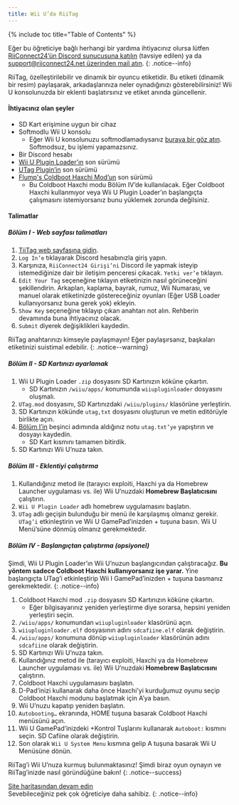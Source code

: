 ```yaml
---
title: Wii U’da RiiTag
---
```


{% include toc title="Table of Contents" %}

Eğer bu öğreticiye bağlı herhangi bir yardıma ihtiyacınız olursa lütfen [RiiConnect24’ün Discord sunucusuna katılın](https://discord.gg/rc24) (tavsiye edilen) ya da [support@riiconnect24.net üzerinden mail atın](mailto:support@riiconnect24.net).
{: .notice--info}

RiiTag, özelleştirilebilir ve dinamik bir oyuncu etiketidir. Bu etiketi (dinamik bir resim) paylaşarak, arkadaşlarınıza neler oynadığınızı gösterebilirsiniz! Wii U konsolunuzda bir eklenti başlatırsınız ve etiket anında güncellenir.

#### İhtiyacınız olan şeyler

- SD Kart erişimine uygun bir cihaz
- Softmodlu Wii U konsolu
   - Eğer Wii U konsolunuzu softmodlamadıysanız [buraya bir göz atın](https://wiiu.hacks.guide). Softmodsuz, bu işlemi yapamazsınız.
- Bir Discord hesabı
- [Wii U Plugin Loader’ın](https://github.com/Maschell/WiiUPluginLoader/releases) son sürümü
- [UTag Plugin’in](https://github.com/RiiConnect24/UTag/releases) son sürümü
- [ Flump's Coldboot Haxchi Mod’un](https://www.dropbox.com/sh/gxkf72jia1adpyg/AACPMfGU2AyWUZmhU2awjSsca/Haxchi-CBHC%20Flump%20Mod.zip?dl=1) son sürümü
   - Bu Coldboot Haxchi modu Bölüm IV’de kullanılacak. Eğer Coldboot Haxchi kullanmıyor veya Wii U Plugin Loader’ın başlangıçta çalışmasını istemiyorsanız bunu yüklemek zorunda değilsiniz.

#### Talimatlar

##### Bölüm I - Web sayfası talimatları

1. [TiiTag web sayfasına gidin](https://tag.rc24.xyz/).
2. `Log In’e` tıklayarak Discord hesabınızla giriş yapın.
3. Karşınıza, `RiiConnect24 Girişi’ni` Discord ile yapmak isteyip istemediğinize dair bir iletişim penceresi çıkacak. `Yetki ver’e` tıklayın.
4. `Edit Your Tag` seçeneğine tıklayın etiketinizin nasıl görüneceğini şekillendirin. Arkaplan, kaplama, bayrak, rumuz, Wii Numarası, ve manuel olarak etiketinizde göstereceğiniz oyunları (Eğer USB Loader kullanıyorsanız buna gerek yok) ekleyin.
5. `Show Key` seçeneğine tıklayıp çıkan anahtarı not alın. Rehberin devamında buna ihtiyacınız olacak.
6. `Submit` diyerek değişiklikleri kaydedin.

RiiTag anahtarınızı kimseyle paylaşmayın! Eğer paylaşırsanız, başkaları etiketinizi suistimal edebilir.
{: .notice--warning}

##### Bölüm II - SD Kartınızı ayarlamak

1. Wii U Plugin Loader `.zip` dosyasını SD Kartınızın köküne çıkartın.
   - SD Kartınızın `/wiiu/apps/` konumunda `wiiupluginloader` dosyasını oluşmalı.
2. `UTag.mod` dosyasını, SD Kartınızdaki `/wiiu/plugins/` klasörüne yerleştirin.
3. SD Kartınızın kökünde `utag,txt` dosyasını oluşturun ve metin editörüyle birlikte açın.
4. [Bölüm I’in](#section-i---getting-started) beşinci adımında aldığınız notu `utag.txt’ye` yapıştırın ve dosyayı kaydedin.
   - SD Kart kısmını tamamen bitirdik.
5. SD Kartınızı Wii U’nuza takın.

##### Bölüm III - Eklentiyi çalıştırma

1. Kullandığınız metod ile (tarayıcı exploiti, Haxchi ya da Homebrew Launcher uygulaması vs. ile) Wii U’nuzdaki **Homebrew Başlatıcısını** çalıştırın.
2. `Wii U Plugin Loader` adlı homebrew uygulamasını başlatın.
3. `UTag` adlı geçişin bulunduğu bir menü ile karşılaşmış olmanız gerekir. `UTag’i` etkinleştirin ve Wii U GamePad’inizden + tuşuna basın. Wii U Menü’süne dönmüş olmanız gerekmektedir.

##### Bölüm IV - Başlangıçtan çalıştırma (opsiyonel)

Şimdi, Wii U Plugin Loader’ın Wii U’nuzun başlangıcından çalıştıracağız. **Bu yöntem sadece Coldboot Haxchi kullanıyorsanız işe yarar.** Yine başlangıçta UTag’i etkinleştirip Wii I GamePad’inizden + tuşuna basmanız gerekmektedir.
{: .notice--info}

1. Coldboot Haxchi mod `.zip` dosyasını SD Kartınızın köküne çıkartın.
   - Eğer bilgisayarınız yeniden yerleştirme diye sorarsa, hepsini yeniden yerleştiri seçin.
2. `/wiiu/apps/` konumundan `wiiupluginloader` klasörünü açın.
3. `wiiupluginloader.elf` dosyasının adını `sdcafiine.elf` olarak değiştirin.
4. `/wiiu/apps/` konumuna dönüp `wiiupluginloader` klasörünün adını `sdcafiine` olarak değiştirin.
5. SD Kartınızı Wii U’nuza takın.
6. Kullandığınız metod ile (tarayıcı exploiti, Haxchi ya da Homebrew Launcher uygulaması vs. ile) Wii U’nuzdaki **Homebrew Başlatıcısını** çalıştırın.
6. Coldboot Haxchi uygulamasını başlatın.
7. D-Pad’inizi kullanarak daha önce Haxchi’yi kurduğumuz oyunu seçip Coldboot Haxchi modunu başlatmak için A’ya basın.
8. Wii U’nuzu kapatıp yeniden başlatın.
9. `Autobooting…` ekranında, HOME tuşuna basarak Coldboot Haxchi menüsünü açın.
10. Wii U GamePad’inizdeki +Kontrol Tuşlarını kullanarak `Autoboot:` kısmını seçin. SD Cafiine olarak değiştirin.
11. Son olarak `Wii U System Menu` kısmına gelip A tuşuna basarak Wii U Menüsüne dönün.

RiiTag’i Wii U’nuza kurmuş bulunmaktasınız! Şimdi biraz oyun oynayın ve RiiTag’inizde nasıl göründüğüne bakın!
{: .notice--success}

[Site haritasından devam edin](site-navigation)<br> Sevebileceğiniz pek çok öğreticiye daha sahibiz.
{: .notice--info}

